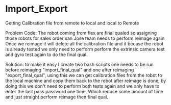 # Import_Export
Getting Calibration file from remote to local and local to Remote

Problem Code: The robot coming from flex are final qualed so assigning those robots for sales order san Jose team needs to perform reimage again 
Once we reimage it will delete all the calibration file and it becase the robot is already tested we only need to perform perform the extrinsic camera test and 
gyro test again to do the final qual.

Solution: to make it easy I create two bash scripts one needs to be run before reimaging "import_final_qual" and one after reimaging "export_final_qual",
using this we can get calibration files from the robot to the local machine and copy them back to the robot after reimage is done,
by doing this we don't need to perform both tests again and we only have to enter the last pass password one time.
Which reduce some amount of time and just straight perform reimage then final qual.
